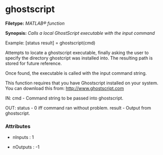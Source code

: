 # ghostscript

**Filetype:** _MATLAB&reg; function_

**Synopsis:** _Calls a local GhostScript executable with the input command_

Example:
    [status result] = ghostscript(cmd)

Attempts to locate a ghostscript executable, finally asking the user to
specify the directory ghostcript was installed into. The resulting path
is stored for future reference.

Once found, the executable is called with the input command string.

This function requires that you have Ghostscript installed on your
system. You can download this from: http://www.ghostscript.com

IN:
    cmd - Command string to be passed into ghostscript.

OUT:
    status - 0 iff command ran without problem.
    result - Output from ghostscript.


### Attributes


- nInputs : 1

- nOutputs : -1
